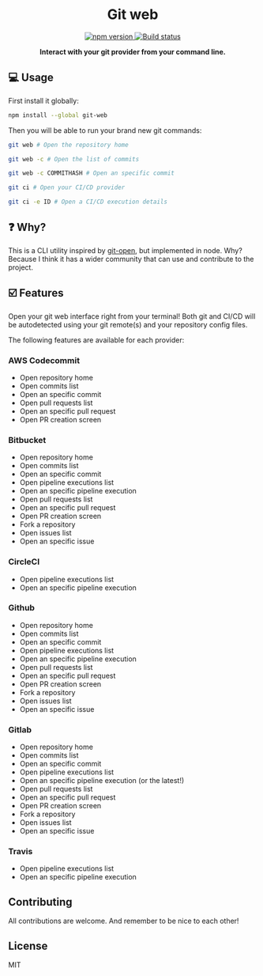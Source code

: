 <h1 align="center">Git web</h1>

<p align="center">

<a href="https://www.npmjs.com/package/git-web">
	<img src="https://badge.fury.io/js/git-web.svg" alt="npm version" />
</a>

<a href="https://github.com/jormaechea/git-web/actions?query=workflow%3A%22Build+Status%22">
	<img src="https://github.com/jormaechea/git-web/workflows/Build%20Status/badge.svg" alt="Build status" />
</a>

<!--
<a href="https://coveralls.io/github/jormaechea/git-web?branch=master">
	<img src="https://coveralls.io/repos/github/jormaechea/git-web/badge.svg?branch=master" alt="Coverage status" />
</a>
-->

</p>

<p align="center">
	<strong>Interact with your git provider from your command line.</strong>
</p>

## :computer: Usage

First install it globally:

```sh
npm install --global git-web
```

Then you will be able to run your brand new git commands:

```sh
git web # Open the repository home

git web -c # Open the list of commits

git web -c COMMITHASH # Open an specific commit

git ci # Open your CI/CD provider

git ci -e ID # Open a CI/CD execution details
```

## :question: Why?

This is a CLI utility inspired by [git-open](https://github.com/paulirish/git-open), but implemented in node. Why? Because I think it has a wider community that can use and contribute to the project.

## :ballot_box_with_check: Features

Open your git web interface right from your terminal! Both git and CI/CD will be autodetected using your git remote(s) and your repository config files.

The following features are available for each provider:

### AWS Codecommit

- Open repository home
- Open commits list
- Open an specific commit
- Open pull requests list
- Open an specific pull request
- Open PR creation screen

### Bitbucket

- Open repository home
- Open commits list
- Open an specific commit
- Open pipeline executions list
- Open an specific pipeline execution
- Open pull requests list
- Open an specific pull request
- Open PR creation screen
- Fork a repository
- Open issues list
- Open an specific issue

### CircleCI

- Open pipeline executions list
- Open an specific pipeline execution

### Github

- Open repository home
- Open commits list
- Open an specific commit
- Open pipeline executions list
- Open an specific pipeline execution
- Open pull requests list
- Open an specific pull request
- Open PR creation screen
- Fork a repository
- Open issues list
- Open an specific issue

### Gitlab

- Open repository home
- Open commits list
- Open an specific commit
- Open pipeline executions list
- Open an specific pipeline execution (or the latest!)
- Open pull requests list
- Open an specific pull request
- Open PR creation screen
- Fork a repository
- Open issues list
- Open an specific issue

### Travis

- Open pipeline executions list
- Open an specific pipeline execution

## Contributing

All contributions are welcome. And remember to be nice to each other!

## License

MIT
